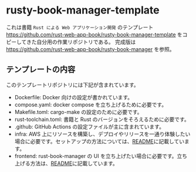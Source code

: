 # rusty-book-manager-template

これは書籍 `Rust による Web アプリケーション開発` のテンプレート https://github.com/rust-web-app-book/rusty-book-manager-template をコピーしてきた自分用の作業リポジトリである。
完成版は https://github.com/rust-web-app-book/rusty-book-manager を参照。

## テンプレートの内容

このテンプレートリポジトリには下記が含まれています。

- Dockerfile: Docker 向けの設定が書かれています。
- compose.yaml: docker compose を立ち上げるために必要です。
- Makefile.toml: cargo-make の設定のために必要です。
- rust-toolchain.toml: 書籍と Rust のバージョンをそろえるために必要です。
- .github: GitHub Actions の設定ファイルが主に含まれています。
- infra: AWS 上にリソースを構築し、デプロイやリリースを一通り体験したい場合に必要です。セットアップの方法については、[README](./infra/README.md)に記載しています。
- frontend: rust-book-manager の UI を立ち上げたい場合に必要です。立ち上げる方法は、[README](./frontend/README.md)に記載しています。
